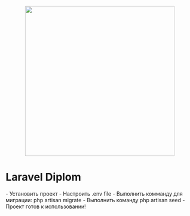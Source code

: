 <p align="center"><a href="https://laravel.com" target="_blank"><img src="https://raw.githubusercontent.com/laravel/art/master/logo-lockup/5%20SVG/2%20CMYK/1%20Full%20Color/laravel-logolockup-cmyk-red.svg" width="400"></a></p>
<H1> Laravel Diplom </H1>
    -   Установить проект 
    -   Настроить .env file
    -   Выполнить комманду для миграции: php artisan migrate
    -   Выполнить команду php artisan seed 
    -   Проект готов к использовании!
